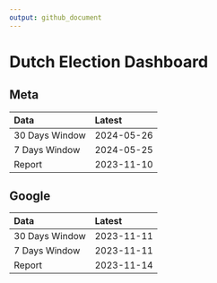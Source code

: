 ```yaml
---
output: github_document
---
```


# Dutch Election Dashboard



## Meta


|Data           |Latest     |
|:--------------|:----------|
|30 Days Window |2024-05-26 |
|7 Days Window  |2024-05-25 |
|Report         |2023-11-10 |

## Google


|Data           |Latest     |
|:--------------|:----------|
|30 Days Window |2023-11-11 |
|7 Days Window  |2023-11-11 |
|Report         |2023-11-14 |
